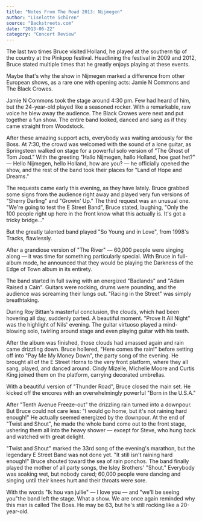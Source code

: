 ```yaml
---
title: "Notes From The Road 2013: Nijmegen"
author: "Liselotte Schüren"
source: "Backstreets.com"
date: "2013-06-22"
category: "Concert Review"
---
```


The last two times Bruce visited Holland, he played at the southern tip of the country at the Pinkpop festival. Headlining the festival in 2009 and 2012, Bruce stated multiple times that he greatly enjoys playing at these events.

Maybe that's why the show in Nijmegen marked a difference from other European shows, as a rare one with opening acts: Jamie N Commons and The Black Crowes.

Jamie N Commons took the stage around 4:30 pm. Few had heard of him, but the 24-year-old played like a seasoned rocker. With a remarkable, raw voice he blew away the audience. The Black Crowes were next and put together a fun show. The entire band looked, danced and sang as if they came straight from Woodstock.

After these amazing support acts, everybody was waiting anxiously for the Boss. At 7:30, the crowd was welcomed with the sound of a lone guitar, as Springsteen walked on stage for a powerful solo version of "The Ghost of Tom Joad." With the greeting "Hallo Nijmegen, hallo Holland, hoe gaat het?" — Hello Nijmegen, hello Holland, how are you? — he officially opened the show, and the rest of the band took their places for "Land of Hope and Dreams."

The requests came early this evening, as they have lately. Bruce grabbed some signs from the audience right away and played very fun versions of "Sherry Darling" and "Growin' Up." The third request was an unusual one. "We're going to test the E Street Band", Bruce stated, laughing, "Only the 100 people right up here in the front know what this actually is. It's got a tricky bridge..."

But the greatly talented band played "So Young and in Love", from 1998's Tracks, flawlessly.

After a grandiose version of "The River" — 60,000 people were singing along — it was time for something particularly special. With Bruce in full-album mode, he announced that they would be playing the Darkness of the Edge of Town album in its entirety.

The band started in full swing with an energized "Badlands" and "Adam Raised a Cain". Guitars were rocking, drums were pounding, and the audience was screaming their lungs out. "Racing in the Street" was simply breathtaking.

During Roy Bittan's masterful conclusion, the clouds, which had been hovering all day, suddenly parted. A beautiful moment. "Prove It All Night" was the highlight of Nils' evening. The guitar virtuoso played a mind-blowing solo, twirling around stage and even playing guitar with his teeth.

After the album was finished, those clouds had amassed again and rain came drizzling down. Bruce hollered, "Here comes the rain!" before setting off into "Pay Me My Money Down", the party song of the evening. He brought all of the E Street Horns to the very front platform, where they all sang, played, and danced around. Cindy Mizelle, Michelle Moore and Curtis King joined them on the platform, carrying decorated umbrellas.

With a beautiful version of "Thunder Road", Bruce closed the main set. He kicked off the encores with an overwhelmingly powerful "Born in the U.S.A."

After "Tenth Avenue Freeze-out" the drizzling rain turned into a downpour. But Bruce could not care less: "I would go home, but it's not raining hard enough!" He actually seemed energized by the downpour. At the end of "Twist and Shout", he made the whole band come out to the front stage, ushering them all into the heavy shower — except for Steve, who hung back and watched with great delight.

"Twist and Shout" marked the 33rd song of the evening's marathon, but the legendary E Street Band was not done yet. "It still isn't raining hard enough!" Bruce shouted toward the sea of rain ponchos. The band finally played the mother of all party songs, the Isley Brothers' "Shout." Everybody was soaking wet, but nobody cared; 60,000 people were dancing and singing until their knees hurt and their throats were sore.

With the words "Ik hou van jullie" — I love you — and "we'll be seeing you"the band left the stage. What a show. We are once again reminded why this man is called The Boss. He may be 63, but he's still rocking like a 20-year-old.
